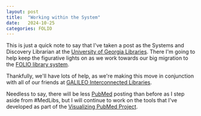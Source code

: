 ```yaml
---
layout: post
title:  "Working within the System"
date:   2024-10-25
categories: FOLIO
---
```

This is just a quick note to say that I've taken a post as the Systems and Discovery Librarian at the [University of Georgia Libraries](https://www.libs.uga.edu/). There I'm going to help keep the figurative lights on as we work towards our big migration to the [FOLIO library system](https://folio.org/).

Thankfully, we'll have lots of help, as we're making this move in conjunction with all of our friends at [GALILEO Interconnected Libraries](https://gil.usg.edu/). 

Needless to say, there will be less [PubMed](https://pubmed.ncbi.nlm.nih.gov/) posting than before as I step aside from #MedLibs, but I will continue to work on the tools that I've developed as part of the [Visualizing PubMed Project](/visualizingpubmed/).
